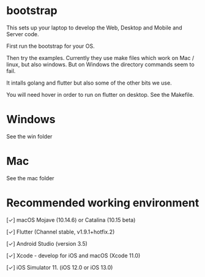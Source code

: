 # bootstrap

This sets up your laptop to develop the Web, Desktop and Mobile and Server code.

First run the bootstrap for your OS.

Then try the examples. Currently they use make files which work on Mac / linux, but also windows.
But on Windows the directory commands seem to fail.

It intalls golang and flutter but also some of the other bits we use.

You will need hover in order to run on flutter on desktop. See the Makefile.

# Windows

See the win folder

# Mac

See the mac folder


# Recommended working environment

[✓] macOS Mojave (10.14.6) or Catalina (10.15 beta)

[✓] Flutter (Channel stable, v1.9.1+hotfix.2)

[✓] Android Studio (version 3.5)

[✓] Xcode - develop for iOS and macOS (Xcode 11.0)

[✓] iOS Simulator 11. (iOS 12.0 or iOS 13.0)
